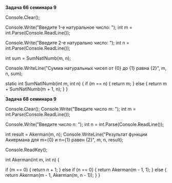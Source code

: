 **Задача 66 семинара 9**

Console.Clear();

Console.Write("Введите 1-e натуральное число: ");
int m = int.Parse(Console.ReadLine());

Console.Write("Введите 2-e натурально число: ");
int n = int.Parse(Console.ReadLine());

int sum = SumNatlNumb(m, n);

Console.WriteLine("Сумма натуральных чисел от {0} до {1} равна {2}", m, n, sum);

static int SumNatlNumb(int m, int n) 
{
    if (m == n) 
    {
        return m;
    } 
    else 
    {
        return m + SumNatlNumb(m + 1, n);
    }
}

**Задача 68 семинара 9**

Console.Clear();
Console.Write("Введите число m: ");
int m = int.Parse(Console.ReadLine());

Console.Write("Введите число n: ");
int n = int.Parse(Console.ReadLine());

int result = Akerman(m, n);
Console.WriteLine("Результат функции Аккермана для m={0} и n={1} равен {2}", m, n, result);

Console.ReadKey();

int Akerman(int m, int n)
{
   
 if (m == 0)
    {
        return n + 1;
    }
else if (n == 0)
    {
        return Akerman(m - 1, 1);
    }
else
    {
        return Akerman(m - 1, Akerman(m, n - 1));
    }
}